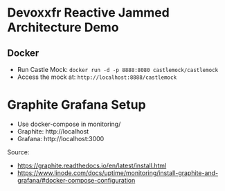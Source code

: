 # Devoxxfr Reactive Jammed Architecture Demo

## Docker

* Run Castle Mock: `docker run -d -p 8888:8080 castlemock/castlemock`
* Access the mock at: `http://localhost:8888/castlemock`

# Graphite Grafana Setup

* Use docker-compose in monitoring/
* Graphite: http://localhost
* Grafana: http://localhost:3000

Source: 
* https://graphite.readthedocs.io/en/latest/install.html 
* https://www.linode.com/docs/uptime/monitoring/install-graphite-and-grafana/#docker-compose-configuration

